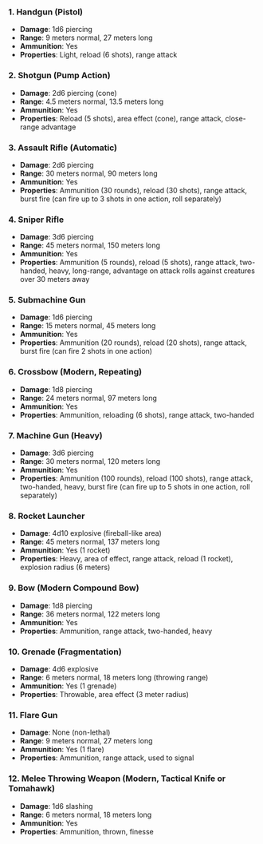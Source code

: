 ### 1. **Handgun (Pistol)**
   - **Damage**: 1d6 piercing
   - **Range**: 9 meters normal, 27 meters long
   - **Ammunition**: Yes
   - **Properties**: Light, reload (6 shots), range attack

### 2. **Shotgun (Pump Action)**
   - **Damage**: 2d6 piercing (cone)
   - **Range**: 4.5 meters normal, 13.5 meters long
   - **Ammunition**: Yes
   - **Properties**: Reload (5 shots), area effect (cone), range attack, close-range advantage

### 3. **Assault Rifle (Automatic)**
   - **Damage**: 2d6 piercing
   - **Range**: 30 meters normal, 90 meters long
   - **Ammunition**: Yes
   - **Properties**: Ammunition (30 rounds), reload (30 shots), range attack, burst fire (can fire up to 3 shots in one action, roll separately)

### 4. **Sniper Rifle**
   - **Damage**: 3d6 piercing
   - **Range**: 45 meters normal, 150 meters long
   - **Ammunition**: Yes
   - **Properties**: Ammunition (5 rounds), reload (5 shots), range attack, two-handed, heavy, long-range, advantage on attack rolls against creatures over 30 meters away

### 5. **Submachine Gun**
   - **Damage**: 1d6 piercing
   - **Range**: 15 meters normal, 45 meters long
   - **Ammunition**: Yes
   - **Properties**: Ammunition (20 rounds), reload (20 shots), range attack, burst fire (can fire 2 shots in one action)

### 6. **Crossbow (Modern, Repeating)**
   - **Damage**: 1d8 piercing
   - **Range**: 24 meters normal, 97 meters long
   - **Ammunition**: Yes
   - **Properties**: Ammunition, reloading (6 shots), range attack, two-handed

### 7. **Machine Gun (Heavy)**
   - **Damage**: 3d6 piercing
   - **Range**: 30 meters normal, 120 meters long
   - **Ammunition**: Yes
   - **Properties**: Ammunition (100 rounds), reload (100 shots), range attack, two-handed, heavy, burst fire (can fire up to 5 shots in one action, roll separately)

### 8. **Rocket Launcher**
   - **Damage**: 4d10 explosive (fireball-like area)
   - **Range**: 45 meters normal, 137 meters long
   - **Ammunition**: Yes (1 rocket)
   - **Properties**: Heavy, area of effect, range attack, reload (1 rocket), explosion radius (6 meters)

### 9. **Bow (Modern Compound Bow)**
   - **Damage**: 1d8 piercing
   - **Range**: 36 meters normal, 122 meters long
   - **Ammunition**: Yes
   - **Properties**: Ammunition, range attack, two-handed, heavy

### 10. **Grenade (Fragmentation)**
   - **Damage**: 4d6 explosive
   - **Range**: 6 meters normal, 18 meters long (throwing range)
   - **Ammunition**: Yes (1 grenade)
   - **Properties**: Throwable, area effect (3 meter radius)

### 11. **Flare Gun**
   - **Damage**: None (non-lethal)
   - **Range**: 9 meters normal, 27 meters long
   - **Ammunition**: Yes (1 flare)
   - **Properties**: Ammunition, range attack, used to signal

### 12. **Melee Throwing Weapon (Modern, Tactical Knife or Tomahawk)**
   - **Damage**: 1d6 slashing
   - **Range**: 6 meters normal, 18 meters long
   - **Ammunition**: Yes
   - **Properties**: Ammunition, thrown, finesse
